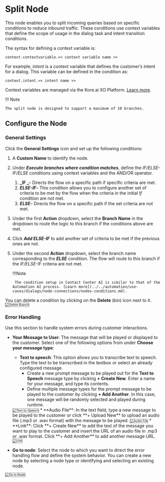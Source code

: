 # Split Node

This node enables you to split incoming queries based on specific conditions to reduce inbound traffic. These conditions use context variables that define the scope of usage in the dialog task and intent transition conditions.

The syntax for defining a context variable is:

```
context.contextvariable.<< context variable name >>
```

For example, _intent_ is a context variable that defines the customer’s intent for a dialog. This variable can be defined in the condition as:

```
context.intent.<< intent name >>
```

Context variables are managed via the Kore.ai XO Platform. [Learn more](../../automation/intelligence/context-object.md).

!!! Note

    The split node is designed to support a maximum of 10 branches.

## Configure the Node

### General Settings

Click the **General Settings** icon and set up the following conditions:

1. A **Custom Name** to identify the node.
2. Under **_Execute branches where condition matches_**, define the _IF/ELSE-IF/ELSE_ conditions using context variables and the AND/OR operator.
    1. **_IF _**– Directs the flow on a specific path if specific criteria are met.
    2. **_ELSE-IF_**– This condition allows you to configure another set of criteria to be met by the flow when the criteria in the initial _If_ condition are not met.
    3. **_ELSE_**– Directs the flow on a specific path if the set criteria are not met.
3. Under the first **Action** dropdown, select the **Branch Name** in the dropdown to route the logic to this branch if the conditions above are met.
4. Click **_Add ELSE-IF_** to add another set of criteria to be met if the previous ones are not.
5. Under the second **Action** dropdown, select the branch name corresponding to the **_ELSE_** condition. The flow will route to this branch if the _IF/ELSE_-IF criteria are not met.

    !!!Note

        The condition setup in Contact Center AI is similar to that of the Automation AI process. [Learn more](../../automation/use-cases/dialogs/node-connections/nodes-conditions.md).

You can delete a condition by clicking on the **Delete** (bin) icon next to it.
<img src="./../images/delete-branch.png" alt="Delete Branch" title="Delete Branch" style="border: 1px solid gray; zoom:70%;">

### Error Handling

Use this section to handle system errors during customer interactions.

* **Your Message to User**: The message that will be played or displayed to the customer. Select one of the following options from under **Choose your message type**:
    * **Text to speech**: This option allows you to transcribe text to speech. Type the text to be transcribed in the textbox or select an already configured message.
        * Create a new prompt message to be played out for the **Text to Speech** message type by clicking **+ Create New**. Enter a name for your message, and type its contents.
        * Define multiple message types for the prompt message to be played to the customer by clicking **+ Add Another**. In this case, one message will be randomly selected and played during runtime.  
    <img src="./../images/error-handling-spilt.png" alt="Text-to-Speech" title="Text-to-Speech" style="border: 1px solid gray; zoom:70%;">
    * **Audio File**: In the text field, type a new message to be played to the customer or click **+ Upload New** to upload an audio file (.mp3 or .wav format) with the message to be played.
    <img src="./../images/audio-file-spilt.png" alt="Audio File" title="Audio" style="border: 1px solid gray; zoom:70%;">
    * **Link**: Click **+ Create New** to add the text of the message you want to play to the customer and insert the URL of an audio file in .mp3 or .wav format. Click **+ Add Another** to add another message URL.  
    <img src="./../images/link-spilt.png" alt="Link" title="Link" style="border: 1px solid gray; zoom:70%;">

* **Go to node**: Select the node to which you want to direct the error handling flow and define the system behavior. You can create a new node by selecting a node type or identifying and selecting an existing node.  
<img src="./../images/go-to-node-spilt.png" alt="Go to Node" title="Go to Node" style="border: 1px solid gray; zoom:70%;">